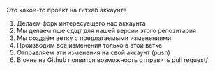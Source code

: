 Это какой-то проект на гитхаб аккаунте


1. Делаем форк  интересуещего нас аккаунта
2. Мы делаем пше сдщт для нашей версии этого репозитария
3. Мы создаём ветку с предлагаемыми изменениями
4. Производим все изменения только в этой ветке
5. Отправляем эти изменения на свой аккаунт (push)
6. В окне на Github появится возможность отправить pull request/

